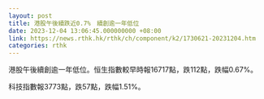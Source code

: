 ```yaml
---
layout: post
title: 港股午後續跌近0.7%　續創逾一年低位
date: 2023-12-04 13:06:45.000000000 +08:00
link: https://news.rthk.hk/rthk/ch/component/k2/1730621-20231204.htm
categories: rthk
---
```


港股午後續創逾一年低位。恒生指數較早時報16717點，跌112點，跌幅0.67%。

科技指數報3773點，跌57點，跌幅1.51%。
